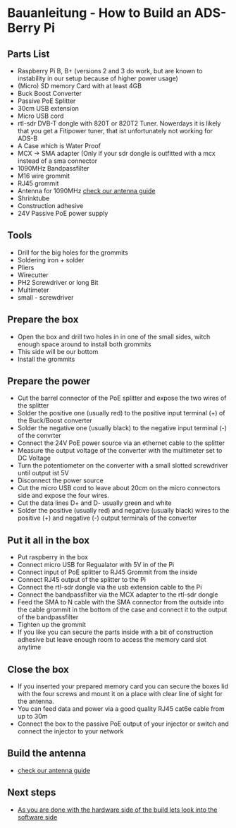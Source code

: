 # Bauanleitung - How to Build an ADS-Berry Pi
## Parts List
* Raspberry Pi B, B+ (versions 2 and 3 do work, but are known to instability in our setup because of higher power usage)
* (Micro) SD memory Card with at least 4GB
* Buck Boost Converter
* Passive PoE Splitter
* 30cm USB extension
* Micro USB cord
* rtl-sdr DVB-T dongle with 820T or 820T2 Tuner. Nowerdays it is likely that you get a Fitipower tuner, that ist unfortunately not working for ADS-B
* A Case which is Water Proof
* MCX -> SMA adapter (Only if your sdr dongle is outfitted with a mcx instead of a sma connector
* 1090MHz Bandpassfilter
* M16 wire grommit
* RJ45 grommit
* Antenna for 1090MHz [check our antenna guide](antennas/readme.md)
* Shrinktube
* Construction adhesive
* 24V Passive PoE power supply

## Tools
* Drill for the big holes for the grommits
* Soldering iron + solder
* Pliers
* Wirecutter
* PH2 Screwdriver or long Bit
* Multimeter
* small - screwdriver

## Prepare the box
* Open the box and drill two holes in in one of the small sides, witch enough space around to install both grommits
* This side will be our bottom
* Install the grommits

## Prepare the power
* Cut the barrel connector of the PoE splitter and expose the two wires of the splitter
* Solder the positive one (usually red) to the positive input terminal (+) of the Buck/Boost converter
* Solder the negative one (usually black) to the negative input terminal (-) of the convrter
* Connect the 24V PoE power source via an ethernet cable to the splitter
* Measure the output voltage of the converter with the multimeter set to DC Voltage
* Turn the potentiometer on the converter with a small slotted screwdriver until output ist 5V
* Disconnect the power source
* Cut the micro USB cord to leave about 20cm on the micro connectors side and expose the four wires.
* Cut the data lines D+ and D- usually green and white
* Solder the positive (usually red) and negative (usually black) wires to the positive (+) and negative (-) output terminals of the converter

## Put it all in the box
* Put raspberry in the box
* Connect micro USB for Regualator with 5V in of the Pi
* Connect input of PoE splitter to RJ45 Grommit from the inside
* Connect RJ45 output of the splitter to the Pi
* Connect the rtl-sdr dongle via the usb extension cable to the Pi
* Connect the bandpassfilter via the MCX adapter to the rtl-sdr dongle
* Feed the SMA to N cable with the SMA connector from the outside into the cable grommit in the bottom of the case and connect it to the output of the bandpassfilter
* Tighten up the grommit
* If you like you can secure the parts inside with a bit of construction adhesive but leave enough room to access the memory card slot anytime

## Close the box
* If you inserted your prepared memory card you can secure the boxes lid with the four screws and mount it on a place with clear line of sight for the antenna.
* You can feed data and power via a good quality RJ45 cat6e cable from up to 30m
* Connect the box to the passive PoE output of your injector or switch and connect the injector to your network

## Build the antenna
* [check our antenna guide](antennas/readme.md)

## Next steps
* [As you are done with the hardware side of the build  lets look into the software side](install.md)
